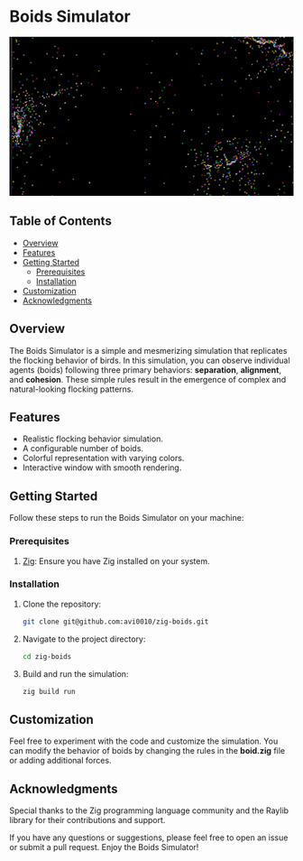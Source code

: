 # Boids Simulator

![Boids Simulator](image.png)

## Table of Contents

- [Overview](#overview)
- [Features](#features)
- [Getting Started](#getting-started)
  - [Prerequisites](#prerequisites)
  - [Installation](#installation)
- [Customization](#customization)
- [Acknowledgments](#acknowledgments)

## Overview

The Boids Simulator is a simple and mesmerizing simulation that replicates the flocking behavior of birds. In this simulation, you can observe individual agents (boids) following three primary behaviors: **separation**, **alignment**, and **cohesion**. These simple rules result in the emergence of complex and natural-looking flocking patterns.

## Features

- Realistic flocking behavior simulation.
- A configurable number of boids.
- Colorful representation with varying colors.
- Interactive window with smooth rendering.

## Getting Started

Follow these steps to run the Boids Simulator on your machine:

### Prerequisites

1. [Zig](https://ziglang.org/download/): Ensure you have Zig installed on your system.

### Installation

1. Clone the repository:

   ```bash
   git clone git@github.com:avi0010/zig-boids.git
   ```

2. Navigate to the project directory:

   ```bash
   cd zig-boids
   ```

3. Build and run the simulation:

   ```bash
   zig build run
   ```

## Customization
Feel free to experiment with the code and customize the simulation. You can modify the behavior of boids by changing the rules in the **boid.zig** file or adding additional forces.

## Acknowledgments
Special thanks to the Zig programming language community and the Raylib library for their contributions and support.

If you have any questions or suggestions, please feel free to open an issue or submit a pull request. Enjoy the Boids Simulator!
